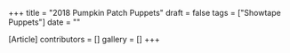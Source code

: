+++
title = "2018 Pumpkin Patch Puppets"
draft = false
tags = ["Showtape Puppets"]
date = ""

[Article]
contributors = []
gallery = []
+++